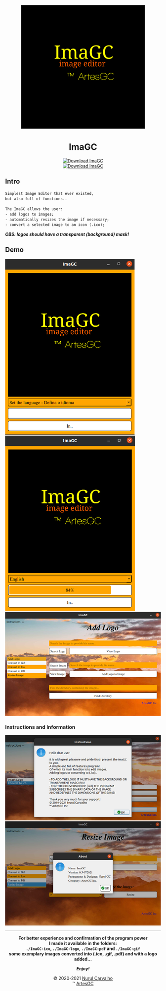 <div align="center">

<img alt="imagc-icon" src="img/imagc.png" width=400 height=400>
  
# ImaGC
  
[![Download ImaGC](https://img.shields.io/sourceforge/dt/imagc.svg)](https://sourceforge.net/projects/imagc/files/latest/download) \
[![Download ImaGC](https://a.fsdn.com/con/app/sf-download-button)](https://sourceforge.net/projects/imagc/files/latest/download) 
  
</div>

## Intro

```txt
Simplest Image Editor that ever existed,
but also full of functions..

The ImaGC allows the user:
- add logos to images;
- automatically resizes the image if necessary;
- convert a selected image to an icon (.ico);
```

***OBS: logos should have a transparent (background) mask!***

## Demo

![demo-01](img/demo/intro.png)
![demo-03](img/demo/intro-init.png)
![demo-04](img/demo/addLogo.png)

### Instructions and Information

![instrucao-programa](img/demo/instr.png)
![informacao-programa](img/demo/about.png)

---

<div align="center">


**For better experience and confirmation of the program power \
I made it available in the folders: \
`./ImaGC-ico`, `./ImaGC-logo`, `./ImaGC-pdf` and `./ImaGC-gif` \
some exemplary images converted into (.ico, .gif, .pdf) and with a logo added…**


***Enjoy!***

&copy; 2020-2021 [Nurul Carvalho](mailto:nuruldecarvalho@gmail.com) \
&trade; [ArtesGC](https://artesgc.home.blog)

</div>
